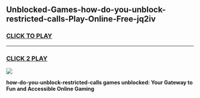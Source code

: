 
## Unblocked-Games-how-do-you-unblock-restricted-calls-Play-Online-Free-jq2iv
<h3>
<a href="https://premium76.site?title=how-do-you-unblock-restricted-calls&ref=26A">CLICK TO PLAY</a></h3>
<hr>

<h3>
<a href="https://premium76.site?title=how-do-you-unblock-restricted-calls&ref=26A">CLICK 2 PLAY</a>
  
</h3>

<a href="https://premium76.site?title=how-do-you-unblock-restricted-calls&ref=26A"><img src="https://clearcache.store/games.png"></a>


**how-do-you-unblock-restricted-calls games unblocked: Your Gateway to Fun and Accessible Online Gaming**
